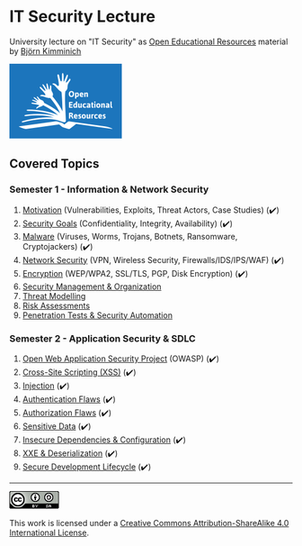 # IT Security Lecture

University lecture on "IT Security" as
[Open Educational Resources](http://www.unesco.org/new/en/communication-and-information/access-to-knowledge/open-educational-resources/)
material by [Björn Kimminich](http://kimminich.de)

[![OER Global Logo, 2012 J. Mello, used under CC-BY 3.0 License](oer_logo.png)](http://www.unesco.org/new/en/communication-and-information/access-to-knowledge/open-educational-resources/ "OER Global Logo, 2012 J. Mello, used under CC-BY 3.0 License")

## Covered Topics

### Semester 1 - Information & Network Security

1. [Motivation](slides/01-01-motivation.md) (Vulnerabilities, Exploits, Threat Actors, Case Studies) (:heavy_check_mark:)
2. [Security Goals](slides/01-02-security_goals.md) (Confidentiality, Integrity, Availability) (:heavy_check_mark:)
3. [Malware](slides/01-03-malware.md) (Viruses, Worms, Trojans, Botnets, Ransomware, Cryptojackers) (:heavy_check_mark:)
4. [Network Security](slides/01-04-network_security.md) (VPN, Wireless Security, Firewalls/IDS/IPS/WAF) (:heavy_check_mark:)
5. [Encryption](slides/01-05-encryption.md) (WEP/WPA2, SSL/TLS, PGP, Disk Encryption) (:heavy_check_mark:)
6. [Security Management & Organization](slides/01-06-security_mgmt_and_org.md)
7. [Threat Modelling](slides/01-07-threat_modelling.md)
8. [Risk Assessments](slides/01-08-risk_assessments.md)
9. [Penetration Tests & Security Automation](slides/01-09-pentests_and_automation.md)

### Semester 2 - Application Security & SDLC

1. [Open Web Application Security Project](slides/02-01-owasp.md) (OWASP) (:heavy_check_mark:)
2. [Cross-Site Scripting (XSS)](slides/02-02-xss.md) (:heavy_check_mark:)
3. [Injection](slides/02-03-injection.md) (:heavy_check_mark:)
4. [Authentication Flaws](slides/02-04-authentication_flaws.md) (:heavy_check_mark:)
5. [Authorization Flaws](slides/02-05-authorization_flaws.md) (:heavy_check_mark:)
6. [Sensitive Data](slides/02-06-sensitive_data.md) (:heavy_check_mark:)
7. [Insecure Dependencies & Configuration](slides/02-07-insecure_dependencies_and_configuration.md) (:heavy_check_mark:)
8. [XXE & Deserialization](slides/02-08-xxe_and_deserialization.md) (:heavy_check_mark:)
9. [Secure Development Lifecycle](slides/02-09-sdlc.md) (:heavy_check_mark:)

----

[![CC BY SA 4.0](cc_by-sa_4.0.png)](https://creativecommons.org/licenses/by-sa/4.0/)

This work is licensed under a
[Creative Commons Attribution-ShareAlike 4.0 International License](https://creativecommons.org/licenses/by-sa/4.0/).